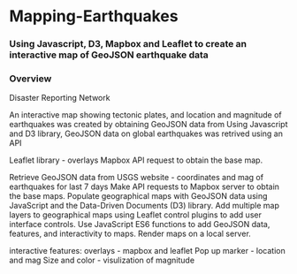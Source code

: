 # Mapping-Earthquakes
### Using Javascript, D3, Mapbox and Leaflet to create an interactive map of GeoJSON earthquake data

### Overview
Disaster Reporting Network

An interactive map showing tectonic plates, and location and magnitude of earthquakes was created by obtaining GeoJSON data from 
Using Javascript and D3 library, GeoJSON data on global earthquakes was retrived using an API 

Leaflet library - overlays
Mapbox API request to obtain the base map.

Retrieve GeoJSON data from USGS website - coordinates and mag of earthquakes for last 7 days
Make API requests to Mapbox server to obtain the base maps.
Populate geographical maps with GeoJSON data using JavaScript and the Data-Driven Documents (D3) library.
Add multiple map layers to geographical maps using Leaflet control plugins to add user interface controls.
Use JavaScript ES6 functions to add GeoJSON data, features, and interactivity to maps.
Render maps on a local server.

interactive features:
overlays - mapbox and leaflet
Pop up marker - location and mag
Size and color - visulization of magnitude

